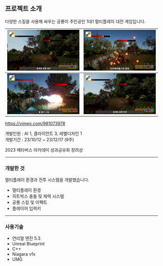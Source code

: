 ## 프로젝트 소개

다양한 스킬을 사용해 싸우는 공룡이 주인공인 1대1 멀티플레이 대전 게임입니다.

![image.jpg1](https://github.com/lsh210726/JurassicLand/blob/main/readmeImg/fight.png) |![image.jpg2](https://github.com/lsh210726/JurassicLand/blob/main/readmeImg/vlcsnap-2024-10-21-17h45m32s090.png)
--- | --- | 
![image.jpg1](https://github.com/lsh210726/JurassicLand/blob/main/readmeImg/flame.png) |![image.jpg2](https://github.com/lsh210726/JurassicLand/blob/main/readmeImg/laser.png)



https://vimeo.com/981073978

개발인원 : AI 1, 클라이언트 3, 레벨디자인 1  
개발기간 : 23/10/12 ~ 23/12/17 (9주)  

2023 메타버스 아카데미 성과공유회 장려상


---
### 개발한 것
멀티플레이 환경과 전투 시스템을 개발했습니다.  

- 멀티플레이 환경
- 히트박스 충돌 및 체력 시스템
- 공룡 스킬 및 이펙트
- 플레이어 입력키
---
### 사용기술
- 언리얼 엔진 5.3
- Unreal Blueprint
- C++
- Niagara vfx
- UMG

